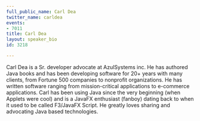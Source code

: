```yaml
---
full_public_name: Carl Dea
twitter_name: carldea
events:
- 7011
title: Carl Dea
layout: speaker_bio
id: 3218

---
```

Carl Dea is a Sr. developer advocate at AzulSystems inc. He has authored Java books and has been developing software for 20+ years with many clients, from Fortune 500 companies to nonprofit organizations. He has written software ranging from mission-critical applications to e-commerce applications. Carl has been using Java since the very beginning (when Applets were cool) and is a JavaFX enthusiast (fanboy) dating back to when it used to be called F3/JavaFX Script. He greatly loves sharing and advocating Java based technologies.